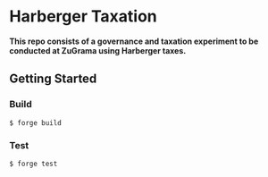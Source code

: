 # Harberger Taxation

**This repo consists of a governance and taxation experiment to be conducted at ZuGrama using Harberger taxes.**


## Getting Started

### Build

```shell
$ forge build
```

### Test

```shell
$ forge test
```

